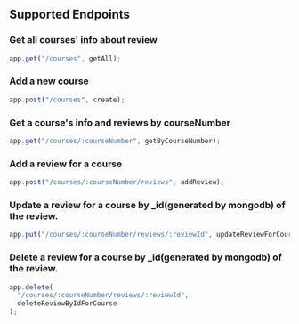 ## Supported Endpoints

### Get all courses' info about review

```javascript
app.get("/courses", getAll);
```

### Add a new course

```javascript
app.post("/courses", create);
```

### Get a course's info and reviews by courseNumber

```javascript
app.get("/courses/:courseNumber", getByCourseNumber);
```

### Add a review for a course

```javascript
app.post("/courses/:courseNumber/reviews", addReview);
```

### Update a review for a course by \_id(generated by mongodb) of the review.

```javascript
app.put("/courses/:courseNumber/reviews/:reviewId", updateReviewForCourse);
```

### Delete a review for a course by \_id(generated by mongodb) of the review.

```javascript
app.delete(
  "/courses/:courseNumber/reviews/:reviewId",
  deleteReviewByIdForCourse
);
```
